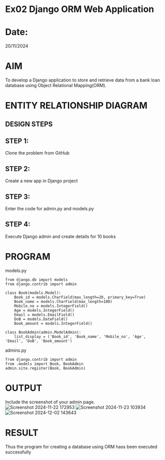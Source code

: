 # Ex02 Django ORM Web Application
# Date:
20/11/2024
# AIM
To develop a Django application to store and retrieve data from a bank loan database using Object Relational Mapping(ORM).

# ENTITY RELATIONSHIP DIAGRAM
## DESIGN STEPS
## STEP 1:
Clone the problem from GitHub

## STEP 2:
Create a new app in Django project

## STEP 3:
Enter the code for admin.py and models.py

## STEP 4:
Execute Django admin and create details for 10 books

# PROGRAM

models.py
~~~
from django.db import models
from django.contrib import admin

class Book(models.Model):
    Book_id = models.CharField(max_length=20, primary_key=True)
    Book_name = models.CharField(max_length=100)
    Mobile_no = models.IntegerField()
    Age = models.IntegerField()
    Email = models.EmailField()
    DoB = models.DateField()
    Book_amount = models.IntegerField()

class BookAdmin(admin.ModelAdmin):
    list_display = ('Book_id', 'Book_name', 'Mobile_no', 'Age', 'Email', 'DoB', 'Book_amount')
~~~
admins.py
~~~
from django.contrib import admin
from .models import Book, BookAdmin
admin.site.register(Book, BookAdmin)
~~~
# OUTPUT
Include the screenshot of your admin page.
![Screenshot 2024-11-22 172953](https://github.com/user-attachments/assets/cce521b6-76ab-4b11-8a92-0c721b0cd7b1)
![Screenshot 2024-11-23 103934](https://github.com/user-attachments/assets/56e68cee-f632-46bb-9de4-fcc0865d8cec)
![Screenshot 2024-12-02 143643](https://github.com/user-attachments/assets/d4041fd7-6621-4d0f-96f9-381b76735adc)



# RESULT
Thus the program for creating a database using ORM hass been executed successfully
